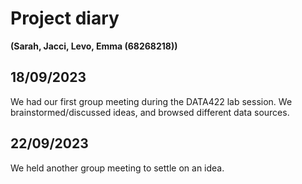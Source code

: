 # Project diary
__(Sarah, Jacci, Levo, Emma (68268218))__

## 18/09/2023
We had our first group meeting during the DATA422 lab session. We brainstormed/discussed ideas, and browsed different data sources.

## 22/09/2023
We held another group meeting to settle on an idea. 
